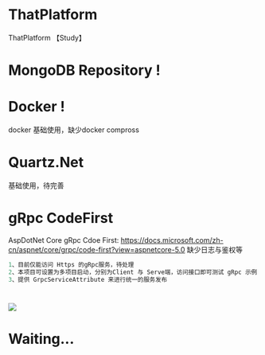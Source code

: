 # ThatPlatform
ThatPlatform 【Study】

# MongoDB Repository !

# Docker !

docker 基础使用，缺少docker compross

# Quartz.Net

基础使用，待完善

# gRpc   CodeFirst
AspDotNet Core gRpc Cdoe First: https://docs.microsoft.com/zh-cn/aspnet/core/grpc/code-first?view=aspnetcore-5.0
缺少日志与鉴权等

```c#
1、目前仅能访问 Https 的gRpc服务，待处理
2、本项目可设置为多项目启动，分别为Client 与 Serve端，访问接口即可测试 gRpc 示例
3、提供 GrpcServiceAttribute 来进行统一的服务发布
```



# ![](C:\Users\pengx\Desktop\gRpc.png)





# Waiting...